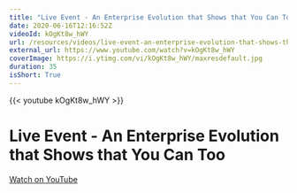 ```yaml
---
title: "Live Event - An Enterprise Evolution that Shows that You Can Too"
date: 2020-06-16T12:16:52Z
videoId: kOgKt8w_hWY
url: /resources/videos/live-event-an-enterprise-evolution-that-shows-that-you-can-too
external_url: https://www.youtube.com/watch?v=kOgKt8w_hWY
coverImage: https://i.ytimg.com/vi/kOgKt8w_hWY/maxresdefault.jpg
duration: 35
isShort: True
---
```


{{< youtube kOgKt8w_hWY >}}

# Live Event - An Enterprise Evolution that Shows that You Can Too

[Watch on YouTube](https://www.youtube.com/watch?v=kOgKt8w_hWY)
